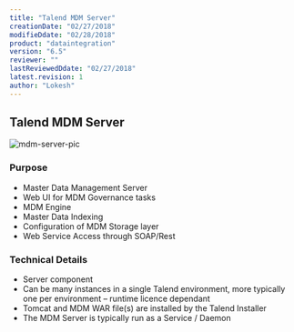 ```yaml
---
title: "Talend MDM Server"
creationDate: "02/27/2018"
modifieDdate: "02/28/2018"
product: "dataintegration"
version: "6.5"
reviewer: ""
lastReviewedDdate: "02/27/2018"
latest.revision: 1
author: "Lokesh"
---
```


## Talend MDM Server

![mdm-server-pic][mdm-server-pic]

### Purpose
- Master Data Management Server
- Web UI for MDM Governance tasks
- MDM Engine
- Master Data Indexing
- Configuration of MDM Storage layer
- Web Service Access through SOAP/Rest


### Technical Details
- Server component
- Can be many instances in a single Talend environment, more typically one per environment – runtime licence dependant
- Tomcat and MDM WAR file(s) are installed by the Talend Installer 
- The MDM Server is typically run as a Service / Daemon 

<!-- links -->
[mdm-server-pic]: https://help.talend.com/api/fluidtopicsclient/resources/Sakxs5OgWjEocIGufIhFkA/content "MDM Server picture"
